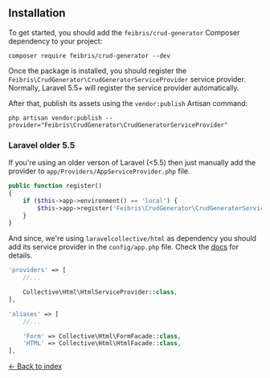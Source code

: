 ## Installation

To get started, you should add the `feibris/crud-generator` Composer dependency to your project:
```
composer require feibris/crud-generator --dev
```
Once the package is installed, you should register the `Feibris\CrudGenerator\CrudGeneratorServiceProvider` service provider. Normally, Laravel 5.5+ will register the service provider automatically.

After that, publish its assets using the `vendor:publish` Artisan command:
```
php artisan vendor:publish --provider="Feibris\CrudGenerator\CrudGeneratorServiceProvider"
```

### Laravel older 5.5

If you're using an older verson of Laravel (<5.5) then just manually add the provider to `app/Providers/AppServiceProvider.php` file.

```php
public function register()
{
    if ($this->app->environment() == 'local') {
        $this->app->register('Feibris\CrudGenerator\CrudGeneratorServiceProvider');
    }
}
```

And since, we're using `laravelcollective/html` as dependency you should add its service provider in the `config/app.php` file. Check the [docs](https://laravelcollective.com/docs/master/html) for details.

```php
'providers' => [
    //...

    Collective\Html\HtmlServiceProvider::class,
],

'aliases' => [
    //...

    'Form' => Collective\Html\FormFacade::class,
    'HTML' => Collective\Html\HtmlFacade::class,
],
```

[&larr; Back to index](README.md)
